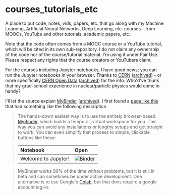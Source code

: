 # courses_tutorials_etc

A place to put code, notes, vids, papers, etc. that go along with my Machine Learning, Artificial Neural Networks, Deep Learning, etc. courses - from MOOCs, YouTube and other tutorials, academic papers, etc.

Note that the code often comes from a MOOC course or a YouTube tutorial, which will be cited in its own sub-repository. I do not claim any ownership of the code nor of the course/tutorial material. I'm using it under Fair Use. Please respect any rights that the course creators or YouTubers claim.

For the courses including Jupyter notebooks, I have good news; you can run the Jupyter notebooks in your browser. Thanks to [CERN](https://www.home.cern/) ([archived](https://web.archive.org/web/20230305014745/https://www.home.cern/)) - or more specifically [CERN Open Data](https://github.com/cernopendata) ([archived](https://web.archive.org/web/20230305020320/https://github.com/cernopendata)) for the info. Who'd've thunk that my grad-school experience in nuclear/particle physics would come in handy?

I'll let the source explain [MyBinder](https://mybinder.org) ([archived](https://web.archive.org/web/20230220182022/https://mybinder.org/)). I first found a [page like this](https://github.com/cms-opendata-education/cms-jupyter-materials-english) that had something like the following description

> The hands-down easiest way is to use the entirely browser-based [MyBinder](https://mybinder.org), which builds a temporal, virtual workspace for you. This way you can avoid any installations or lengthy setups and get straight to work. You can even simplify that process to simple, clickable buttons like these:

> |Notebook|Open|
> |:--|:--|
> |Welcome to Jupyter!|[![Binder](https://mybinder.org/badge.svg)](https://beta.mybinder.org/v2/gh/cms-opendata-education/cms-jupyter-materials-english/master?filepath=Introduction-to-jupyter/Welcome-to-Jupyter-Notebooks-intro.ipynb)|

> MyBinder works 99% of the time without problems, but it is still in beta and can sometimes be under active development. One alternative is to use Google's [Colab](https://colab.research.google.com), but that does require a google account log-in.



